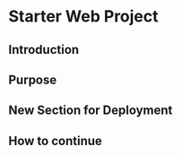 # Starter Web Project

## Introduction

## Purpose
## New Section for Deployment
## How to continue

